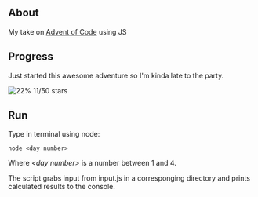 ## About

My take on [Advent of Code](https://adventofcode.com/) using JS

## Progress

Just started this awesome adventure so I'm kinda late to the party.

![22%](https://progress-bar.dev/22) 11/50 stars

## Run

Type in terminal using node:

```
node <day number>
```

Where _\<day number\>_ is a number between 1 and 4.

The script grabs input from input.js in a corresponging directory and prints calculated results to the console.
